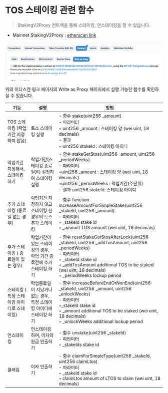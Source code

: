 # TOS 스테이킹 관련 함수

> StakingV2Proxy 컨트랙을 통해 스테이킹, 언스테이킹을 할 수 있습니다.
- Mainnet StakingV2Proxy : [etherscan link](https://etherscan.io/address/0x14fb0933ec45ece75a431d10afaa1ddf7bfee44c#readProxyContract)

![Write as Proxy 선택](https://github.com/tokamak-network/TONStarter/blob/develop/img/tos_staking_0.png)

위의 이더스캔 링크 페이지의 Write as Proxy 페이지에서 실행 가능한 함수를 확인하실 수 있습니다.



| 기능 | 설명 | 방법 |
| -------- | -------- | -------- |
| TOS 스테이킹 (락업기간 지정하지 않음)      | 토스 스테이킹 실행      |- 함수 stake(uint256 _amount) <br/>- 파라미터<br/>    ◦ uint256 _amount : 스테이킹 양 (wei uint, 18 decimals) <br/>- 결과<br/>    ◦  uint256 stakeId : 스테이킹 아이디|
| 락업기간 지정해서, 스테이킹 하기      | 락업기간(스테이킹 종료일을) 설정하여 스테이킹 실행      | - 함수 stakeGetStos(uint256 _amount, uint256 _periodWeeks) <br/>- 파라미터<br/>    ◦uint256 _amount : 스테이킹 양 (wei uint, 18 decimals) <br/>◦uint256 _periodWeeks : 락업기간(주단위)<br/>- 결과 uint256 stakeId: 스테이킹 아이디     |
| 추가 스테이킹 (종료일 없는 경우)      | 락업기간 지정하지 않고 스테이킹 한 경우의 토스 추가 스테이킹      | - 함수  function increaseAmountForSimpleStake(uint256 _stakeId, uint256 _amount)<br/>- 파라미터<br/>    ◦ _stakeId stake id<br/>    ◦ _amount  TOS amount (wei uint, 18 decimals) <br/>  |
| 추가 스테이킹 ( 종료일이 있는 경우)      | 락업기간이 있는 스테이킹의 경우, 락업 기간 종료전에 추가 스테이킹 하기      | - 함수 resetStakeGetStosAfterLock(uint256 _stakeId, uint256 _addTosAmount, uint256 _periodWeeks)   <br/>- 파라미터<br/>    ◦ _stakeId     stake id <br/>◦ _addTosAmount   additional TOS to be staked (wei uint, 18 decimals) <br/>◦ _periodWeeks lockup period  |
| 스테이킹 ( 특정 스테이킹 아이디로 스테이킹)     | 락업종료일이 지났거나 없는 경우, 특정 스테이킹 아이디에 스테이킹 하기     | - 함수  increaseBeforeEndOrNonEnd(uint256 _stakeId, uint256 _amount, uint256 _unlockWeeks) <br/>- 파라미터<br/>    ◦_stakeId     stake id <br/> ◦ _amount      additional TOS to be staked (wei uint, 18 decimals) <br/> ◦ _unlockWeeks additional lockup period<br/> |
| 언스테이킹     | 언스테이킹하여, 이자와 원금 인출하기     | - 함수  unstake(uint256 _stakeId) <br/>- 파라미터<br/>    ◦ _stakeIds stake id  |
| 클래임     | 이자 인출하기     | - 함수  claimForSimpleType(uint256 _stakeId, uint256 claimLtos) <br/>- 파라미터<br/>    ◦ _stakeId  stake id <br/> ◦ claimLtos amount of LTOS to claim (wei uint, 18 decimals) <br/>|

